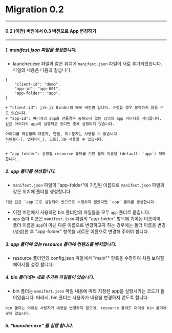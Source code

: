 # Migration 0.2

--------------------------------------------
#### 0.2 (이전) 버전에서 0.3 버전으로 App 변경하기
--------------------------------------------

##### 1. manifest.json 파일을 생성합니다.
* launcher.exe 파일과 같은 위치에 `manifest.json` 파일이 새로 추가되었습니다.
파일의 내용은 다음과 같습니다.
```
{
    "client-id": "demo",
    "app-id": "app-001",
    "app-folder": "app",
}
```
    + "client-id": jik-ji Binder의 배포 버전명 입니다. 수정할 경우 동작하지 않을 수도 있습니다.
    + "app-id": 여러개의 app을 만들경우 중복되지 않는 임의의 app 아이디를 적어줍니다. 
    같은 아이디의 app이 실행되고 있다면 중복 실행되지 않습니다.
    ```
    아이디를 작성할때 대문자, 한글, 특수문자는 사용할 수 없습니다.
    하이픈(-), 언더바(_), 도트(.)는 사용할 수 있습니다.
    ```

    + "app-folder": 실행할 resource 폴더를 가진 폴더 이름을 (default: `app`) 적어 줍니다.

##### 2. app 폴더를 생성합니다.
* `manifest.json` 파일의 "app-folder"에 기입된 이름으로 `manifest.json` 파일과 같은 위치에 폴더를 생성합니다.
```
기본 값은 `app`으로 설정되어 있으므로 수정하지 않았다면 `app` 폴더를 생성합니다.
```

* 이전 버전에서 사용하던 bin 폴더안의 파일들을 모두 `app` 폴더로 옮깁니다.
* `app` 폴더 이름은 `manifest.json` 파일의 "app-folder" 항목에 기록된 이름이며,
 폴더 이름을 `app`이 아닌 다른 이름으로 변경하고자 하는 경우에는 
 폴더 이름을 변경(생성)한 후 "app-folder" 항목을 새로운 이름으로 변경해 주어야 합니다. 

##### 3. app 폴더에 있는 resource 폴더에 컨텐츠를 배치합니다.
* resource 폴더안의 config.json 파일에서 "main"" 항목을 수정하여 처음 보여질 페이지를 설정 합니다.

##### 4. bin 폴더에는 새로 추가된 파일들이 있습니다.
* bin 폴더는 `manifest.json` 파일 내용에 따라 지정된 app을 실행시키는 코드가 들어있습니다.
따라서, bin 폴더는 사용자가 내용을 변경하지 않도록 합니다.
```
bin 폴더는 더이상 사용자가 내용을 변경하지 않으며, resource 폴더도 더이상 bin 폴더에 넣지 않습니다.
```

##### 5. "launcher.exe" 를 실행 합니다.



